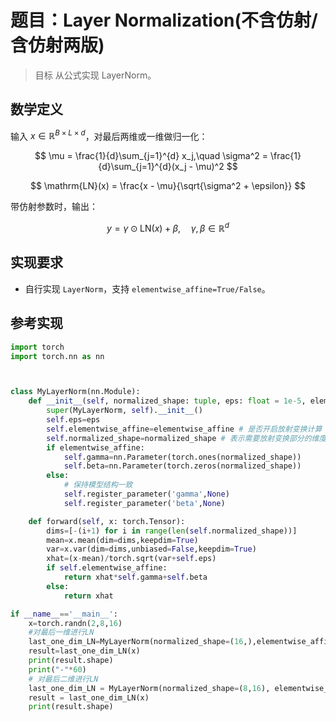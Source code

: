 # 题目：Layer Normalization(不含仿射/含仿射两版)

> 目标 从公式实现 LayerNorm。

## 数学定义

输入 $x \in \mathbb{R}^{B \times L \times d}$，对最后两维或一维做归一化：

$$
\mu = \frac{1}{d}\sum_{j=1}^{d} x_j,\quad
\sigma^2 = \frac{1}{d}\sum_{j=1}^{d}(x_j - \mu)^2
$$

$$
\mathrm{LN}(x) = \frac{x - \mu}{\sqrt{\sigma^2 + \epsilon}}
$$

带仿射参数时，输出：

$$
y = \gamma \odot \mathrm{LN}(x) + \beta,\quad \gamma,\beta \in \mathbb{R}^{d}
$$

## 实现要求

- 自行实现 `LayerNorm`，支持 `elementwise_affine=True/False`。

## 参考实现

```python
import torch
import torch.nn as nn



class MyLayerNorm(nn.Module):
    def __init__(self, normalized_shape: tuple, eps: float = 1e-5, elementwise_affine: bool=True):
        super(MyLayerNorm, self).__init__()
        self.eps=eps
        self.elementwise_affine=elementwise_affine # 是否开启放射变换计算
        self.normalized_shape=normalized_shape # 表示需要放射变换部分的维度
        if elementwise_affine:
            self.gamma=nn.Parameter(torch.ones(normalized_shape))
            self.beta=nn.Parameter(torch.zeros(normalized_shape))
        else:
            # 保持模型结构一致
            self.register_parameter('gamma',None)
            self.register_parameter('beta',None)

    def forward(self, x: torch.Tensor):
        dims=[-(i+1) for i in range(len(self.normalized_shape))]
        mean=x.mean(dim=dims,keepdim=True)
        var=x.var(dim=dims,unbiased=False,keepdim=True)
        xhat=(x-mean)/torch.sqrt(var+self.eps)
        if self.elementwise_affine:
            return xhat*self.gamma+self.beta
        else:
            return xhat

if __name__=='__main__':
    x=torch.randn(2,8,16)
    #对最后一维进行LN
    last_one_dim_LN=MyLayerNorm(normalized_shape=(16,),elementwise_affine=True)
    result=last_one_dim_LN(x)
    print(result.shape)
    print("-"*60)
    # 对最后二维进行LN
    last_one_dim_LN = MyLayerNorm(normalized_shape=(8,16), elementwise_affine=True)
    result = last_one_dim_LN(x)
    print(result.shape)
```

